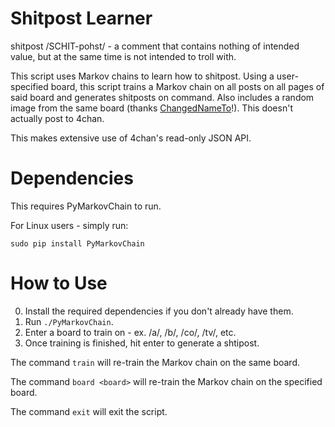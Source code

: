 # Shitpost Learner

shitpost /SCHIT-pohst/ - a comment that contains nothing of intended value, but at the
same time is not intended to troll with.

This script uses Markov chains to learn how to shitpost. Using a user-specified board,
this script trains a Markov chain on all posts on all pages of said board and generates
shitposts on command. Also includes a random image from the same board (thanks [ChangedNameTo](https://github.com/ChangedNameTo)!). This doesn't actually
post to 4chan.

This makes extensive use of 4chan's read-only JSON API.

# Dependencies

This requires PyMarkovChain to run.

For Linux users - simply run:

`sudo pip install PyMarkovChain`

# How to Use

0. Install the required dependencies if you don't already have them.
1. Run `./PyMarkovChain`.
2. Enter a board to train on - ex. /a/, /b/, /co/, /tv/, etc.
3. Once training is finished, hit enter to generate a shtipost.

The command `train` will re-train the Markov chain on the same board.

The command `board <board>` will re-train the Markov chain on the specified board.

The command `exit` will exit the script.
